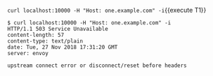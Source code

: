 `curl localhost:10000 -H "Host: one.example.com" -i`{{execute T1}}

```
$ curl localhost:10000 -H "Host: one.example.com" -i
HTTP/1.1 503 Service Unavailable
content-length: 57
content-type: text/plain
date: Tue, 27 Nov 2018 17:31:20 GMT
server: envoy

upstream connect error or disconnect/reset before headers
```